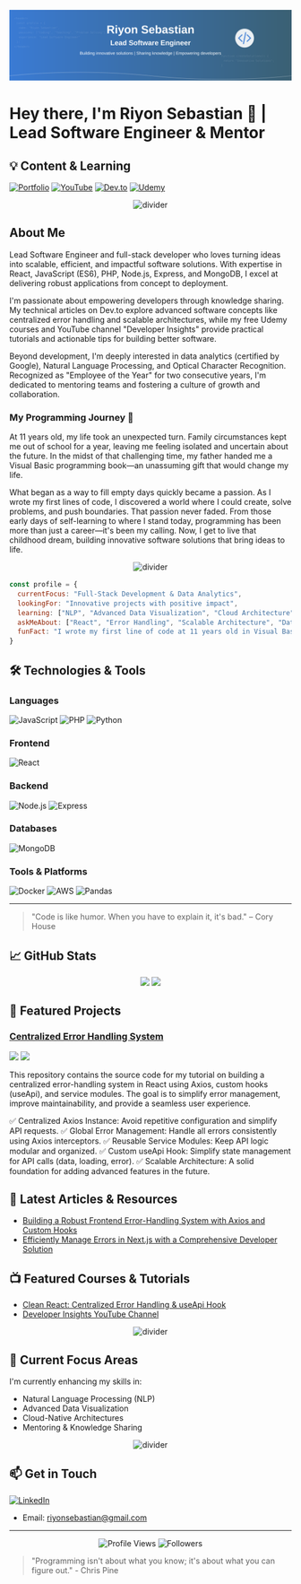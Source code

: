 ![Header](https://github.com/riyons/riyons/blob/main/assets/github-header-image.svg)

# Hey there, I'm Riyon Sebastian 👋 | Lead Software Engineer & Mentor

## 💡 Content & Learning

[![Portfolio](https://img.shields.io/badge/Portfolio-000000?style=for-the-badge&logo=About.me&logoColor=white)](https://yourwebsite.com)
[![YouTube](https://img.shields.io/badge/YouTube-FF0000?style=for-the-badge&logo=youtube&logoColor=white)](https://youtube.com/c/DeveloperInsights)
[![Dev.to](https://img.shields.io/badge/dev.to-0A0A0A?style=for-the-badge&logo=dev.to&logoColor=white)](https://dev.to/yourhandle)
[![Udemy](https://img.shields.io/badge/Udemy-A435F0?style=for-the-badge&logo=Udemy&logoColor=white)](https://www.udemy.com/user/yourprofile/)

<div align="center">
  <img src="https://raw.githubusercontent.com/riyons/riyons/main/assets/divider1.svg" alt="divider"/>
</div>

## About Me

Lead Software Engineer and full-stack developer who loves turning ideas into scalable, efficient, and impactful software solutions. With expertise in React, JavaScript (ES6), PHP, Node.js, Express, and MongoDB, I excel at delivering robust applications from concept to deployment.

I'm passionate about empowering developers through knowledge sharing. My technical articles on Dev.to explore advanced software concepts like centralized error handling and scalable architectures, while my free Udemy courses and YouTube channel "Developer Insights" provide practical tutorials and actionable tips for building better software.

Beyond development, I'm deeply interested in data analytics (certified by Google), Natural Language Processing, and Optical Character Recognition. Recognized as "Employee of the Year" for two consecutive years, I'm dedicated to mentoring teams and fostering a culture of growth and collaboration.

### My Programming Journey 🚀

At 11 years old, my life took an unexpected turn. Family circumstances kept me out of school for a year, leaving me feeling isolated and uncertain about the future. In the midst of that challenging time, my father handed me a Visual Basic programming book—an unassuming gift that would change my life.

What began as a way to fill empty days quickly became a passion. As I wrote my first lines of code, I discovered a world where I could create, solve problems, and push boundaries. That passion never faded. From those early days of self-learning to where I stand today, programming has been more than just a career—it's been my calling. Now, I get to live that childhood dream, building innovative software solutions that bring ideas to life.

<div align="center">
  <img src="https://raw.githubusercontent.com/riyons/riyons/main/assets/divider2.svg" alt="divider"/>
</div>

```javascript
const profile = {
  currentFocus: "Full-Stack Development & Data Analytics",
  lookingFor: "Innovative projects with positive impact",
  learning: ["NLP", "Advanced Data Visualization", "Cloud Architecture"],
  askMeAbout: ["React", "Error Handling", "Scalable Architecture", "Data Analytics"],
  funFact: "I wrote my first line of code at 11 years old in Visual Basic"
}
```

## 🛠️ Technologies & Tools

### Languages
![JavaScript](https://img.shields.io/badge/Code-JavaScript-informational?style=flat&logo=javascript&logoColor=white&color=2bbc8a)
![PHP](https://img.shields.io/badge/Code-PHP-informational?style=flat&logo=php&logoColor=white&color=2bbc8a)
![Python](https://img.shields.io/badge/Code-Python-informational?style=flat&logo=python&logoColor=white&color=2bbc8a)

### Frontend
![React](https://img.shields.io/badge/Frontend-React-informational?style=flat&logo=react&logoColor=white&color=2bbc8a)

### Backend
![Node.js](https://img.shields.io/badge/Backend-Node.js-informational?style=flat&logo=node.js&logoColor=white&color=2bbc8a)
![Express](https://img.shields.io/badge/Backend-Express-informational?style=flat&logo=express&logoColor=white&color=2bbc8a)

### Databases
![MongoDB](https://img.shields.io/badge/Database-MongoDB-informational?style=flat&logo=mongodb&logoColor=white&color=2bbc8a)

### Tools & Platforms
![Docker](https://img.shields.io/badge/Tools-Docker-informational?style=flat&logo=docker&logoColor=white&color=2bbc8a)
![AWS](https://img.shields.io/badge/Cloud-AWS-informational?style=flat&logo=amazon-aws&logoColor=white&color=2bbc8a)
![Pandas](https://img.shields.io/badge/Tools-Pandas-informational?style=flat&logo=pandas&logoColor=white&color=2bbc8a)

---

> "Code is like humor. When you have to explain it, it's bad." – Cory House

## 📈 GitHub Stats

<div align="center">
  <img height="180em" src="https://github-readme-stats.vercel.app/api?username=riyons&show_icons=true&theme=radical&count_private=true" />
  <img height="180em" src="https://github-readme-stats.vercel.app/api/top-langs/?username=riyons&layout=compact&theme=radical" />
</div>

## 🚀 Featured Projects

### [Centralized Error Handling System](https://github.com/riyons/centralized-error-handling-react)
![](https://img.shields.io/badge/Tech-React-informational?style=flat&logo=react&logoColor=white&color=3498db)
![](https://img.shields.io/badge/Tech-Node.js-informational?style=flat&logo=node.js&logoColor=white&color=3498db)

This repository contains the source code for my tutorial on building a centralized error-handling system in React using Axios, custom hooks (useApi), and service modules. The goal is to simplify error management, improve maintainability, and provide a seamless user experience.

✅ Centralized Axios Instance: Avoid repetitive configuration and simplify API requests.
✅ Global Error Management: Handle all errors consistently using Axios interceptors.
✅ Reusable Service Modules: Keep API logic modular and organized.
✅ Custom useApi Hook: Simplify state management for API calls (data, loading, error).
✅ Scalable Architecture: A solid foundation for adding advanced features in the future.

## 📝 Latest Articles & Resources

<!-- BLOG-POST-LIST:START -->
- [Building a Robust Frontend Error-Handling System with Axios and Custom Hooks](https://dev.to/riyon_sebastian/building-a-robust-frontend-error-handling-system-with-axios-and-custom-hooks-27k3)
- [Efficiently Manage Errors in Next.js with a Comprehensive Developer Solution](https://dev.to/riyon_sebastian/efficiently-manage-errors-in-nextjs-with-a-comprehensive-developer-solution-jhf)
<!-- BLOG-POST-LIST:END -->

## 📺 Featured Courses & Tutorials

- [Clean React: Centralized Error Handling & useApi Hook](https://www.udemy.com/course/master-react-error-handling-with-axios-and-hooks)
- [Developer Insights YouTube Channel](https://www.youtube.com/@DeveloperInsights-e9)

<div align="center">
  <img src="https://raw.githubusercontent.com/riyons/riyons/main/assets/divider4.svg" alt="divider"/>
</div>

## 🌱 Current Focus Areas

I'm currently enhancing my skills in:

- Natural Language Processing (NLP)
- Advanced Data Visualization
- Cloud-Native Architectures
- Mentoring & Knowledge Sharing

<div align="center">
  <img src="https://raw.githubusercontent.com/riyons/riyons/main/assets/divider3.svg" alt="divider"/>
</div>

## 📫 Get in Touch

[![LinkedIn](https://img.shields.io/badge/LinkedIn-0077B5?style=for-the-badge&logo=linkedin&logoColor=white)](https://www.linkedin.com/in/riyon-sebastian/)

- Email: riyonsebastian@gmail.com

---

<div align="center">
  <img src="https://komarev.com/ghpvc/?username=riyons&color=green" alt="Profile Views" />
  <img src="https://img.shields.io/github/followers/riyons?label=Followers&style=social" alt="Followers" />
</div>

> "Programming isn't about what you know; it's about what you can figure out." - Chris Pine
